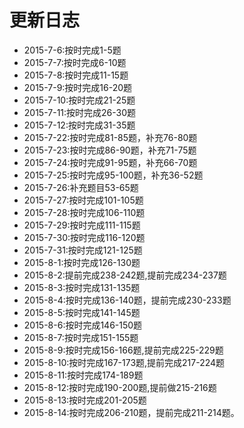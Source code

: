 # 更新日志

* 2015-7-6:按时完成1-5题  
* 2015-7-7:按时完成6-10题  
* 2015-7-8:按时完成11-15题  
* 2015-7-9:按时完成16-20题  
* 2015-7-10:按时完成21-25题  
* 2015-7-11:按时完成26-30题  
* 2015-7-12:按时完成31-35题  
* 2015-7-22:按时完成81-85题，补充76-80题  
* 2015-7-23:按时完成86-90题，补充71-75题  
* 2015-7-24:按时完成91-95题，补充66-70题  
* 2015-7-25:按时完成95-100题，补充36-52题  
* 2015-7-26:补充题目53-65题  
* 2015-7-27:按时完成101-105题  
* 2015-7-28:按时完成106-110题  
* 2015-7-29:按时完成111-115题  
* 2015-7-30:按时完成116-120题  
* 2015-7-31:按时完成121-125题  
* 2015-8-1:按时完成126-130题  
* 2015-8-2:提前完成238-242题,提前完成234-237题  
* 2015-8-3:按时完成131-135题  
* 2015-8-4:按时完成136-140题，提前完成230-233题  
* 2015-8-5:按时完成141-145题  
* 2015-8-6:按时完成146-150题  
* 2015-8-7:按时完成151-155题  
* 2015-8-9:按时完成156-166题,提前完成225-229题  
* 2015-8-10:按时完成167-173题,提前完成217-224题  
* 2015-8-11:按时完成174-189题  
* 2015-8-12:按时完成190-200题,提前做215-216题  
* 2015-8-13:按时完成201-205题  
* 2015-8-14:按时完成206-210题，提前完成211-214题。  

